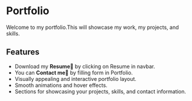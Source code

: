 # Portfolio
Welcome to my portfolio.This will showcase my work, my projects, and skills.
## Features
- Download my **Resume**📄 by clicking on Resume in navbar.
- You can **Contact me**👀 by filling form in Portfolio.
- Visually appealing and interactive portfolio layout.
- Smooth animations and hover effects.
- Sections for showcasing your projects, skills, and contact information.
